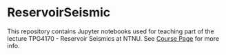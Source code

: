 # ReservoirSeismic

This repository contains Jupyter notebooks used for teaching part of the lecture TPG4170 - Reservoir Seismics at NTNU. 
See [Course Page](https://www.ntnu.edu/studies/courses/TPG4170/2021/1#tab=omEmnet) for more info.

